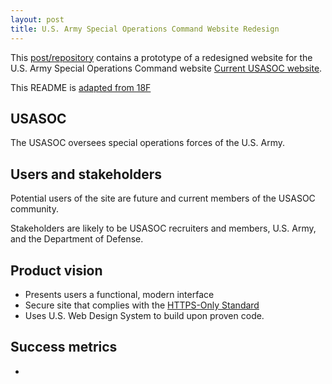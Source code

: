 ```yaml
---
layout: post
title: U.S. Army Special Operations Command Website Redesign
---
```


This [post/repository](https://github.com/johnrieth/soc) contains a prototype of a redesigned website for the U.S. Army Special Operations Command website [Current USASOC website](http://www.soc.mil/). 

This README is [adapted from 18F](https://github.com/18F/afrs-pa/blob/master/README.md)

## USASOC

The USASOC oversees special operations forces of the U.S. Army. 

## Users and stakeholders

Potential users of the site are future and current members of the USASOC community.

Stakeholders are likely to be USASOC recruiters and members, U.S. Army, and the Department of Defense.

## Product vision

* Presents users a functional, modern interface
* Secure site that complies with the [HTTPS-Only Standard](https://https.cio.gov/)
* Uses U.S. Web Design System to build upon proven code.

## Success metrics

*
